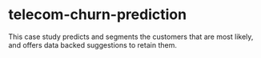 # telecom-churn-prediction
This case study predicts and segments the customers that are most likely, and offers data backed suggestions to retain them.
